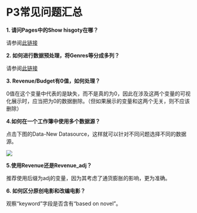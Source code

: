 # P3常见问题汇总

**1. 请问Pages中的Show hisgoty在哪？**

请参阅[此链接](http://onlinehelp.tableau.com/current/pro/desktop/en-us/buildmanual_shelves_pages.html)

**2. 如何进行数据预处理，将Genres等分成多列？**

请参阅[此链接](http://onlinehelp.tableau.com/current/pro/desktop/en-us/buildmanual_shelves_pages.html)

**3. Revenue/Budget有0值，如何处理？**

0值在这个变量中代表的是缺失，而不是真的为0，因此在涉及这两个变量的可视化展示时，应当把为0的数据删除。（但如果展示的变量和这两个无关，则不应该删除）

**4.如何在一个工作簿中使用多个数据源？**

点击下图的Data-New Datasource，这样就可以针对不同问题选择不同的数据源。

![](https://i.imgur.com/p6ElUix.png)

**5.使用Revenue还是Revenue_adj？**

推荐使用后缀为adj的变量，因为其考虑了通货膨胀的影响，更为准确。

**6. 如何区分原创电影和改编电影？**

观察“keyword”字段是否含有“based on novel”。


